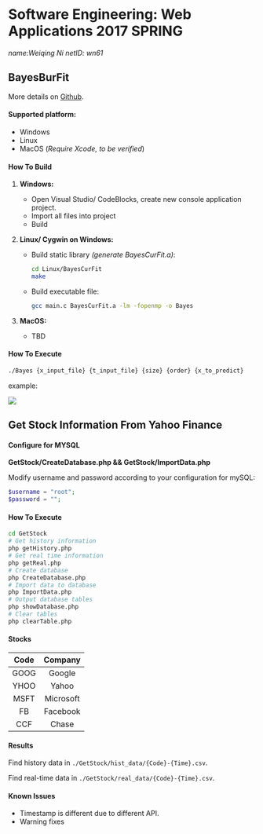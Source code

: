 # Software Engineering: Web Applications 2017 SPRING

*name:Weiqing Ni		netID: wn61*

## BayesBurFit

More details on [Github](https://github.com/allen9408/Web-Application).  

#### Supported platform:

+ Windows
+ Linux
+ MacOS (*Require Xcode, to be verified*)

#### How To Build

1. **Windows:**

   + Open Visual Studio/ CodeBlocks, create new console application project.
   + Import all files into project
   + Build

2. **Linux/ Cygwin on Windows:**

   + Build static library *(generate BayesCurFit.a)*:

     ``` bash
     cd Linux/BayesCurFit
     make
     ```

   + Build executable file:

     ```bash
     gcc main.c BayesCurFit.a -lm -fopenmp -o Bayes
     ```

3. **MacOS:**

   + TBD


#### How To Execute

``` bash
./Bayes {x_input_file} {t_input_file} {size} {order} {x_to_predict}
```

example:

![](https://cl.ly/3u1W2M031840/Bayes_result.png)



## Get Stock Information From Yahoo Finance

#### Configure for MYSQL

**GetStock/CreateDatabase.php  &&  GetStock/ImportData.php**

Modify username and password according to your configuration for mySQL:

```php
$username = "root";
$password = "";
```

#### How To Execute

```bash
cd GetStock
# Get history information
php getHistory.php
# Get real time information
php getReal.php
# Create database
php CreateDatabase.php
# Import data to database
php ImportData.php
# Output database tables
php showDatabase.php
# Clear tables
php clearTable.php
```

#### Stocks

| Code |  Company  |
| :--: | :-------: |
| GOOG |  Google   |
| YHOO |   Yahoo   |
| MSFT | Microsoft |
|  FB  | Facebook  |
| CCF  |   Chase   |

#### Results

Find history data in `./GetStock/hist_data/{Code}-{Time}.csv`.

Find real-time data in `./GetStock/real_data/{Code}-{Time}.csv`.

#### Known Issues

+ Timestamp is different due to different API.
+ Warning fixes